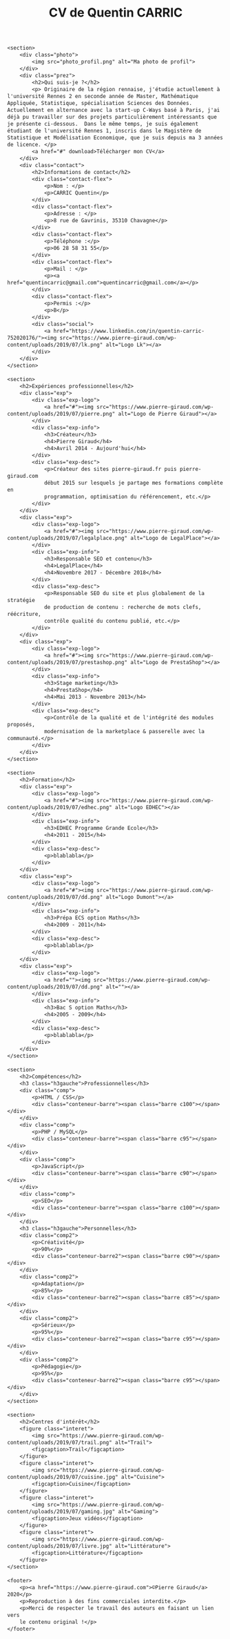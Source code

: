 <head>
    <title>CV de Quentin Carric</title>
    <meta charset="utf-8">
    <meta name="viewport"
          content="width=device-width, initial-scale=1, user-scalable=no">
    <link rel="stylesheet" href="style.css">
</head>

<body>
    <header>
        <h1>CV de Quentin CARRIC</h1>
    </header>
    
    <section>
        <div class="photo">
            <img src="photo_profil.png" alt="Ma photo de profil">
        </div>
        <div class="prez">
            <h2>Qui suis-je ?</h2>
            <p> Originaire de la région rennaise, j'étudie actuellement à l'université Rennes 2 en seconde année de Master, Mathématique Appliquée, Statistique, spécialisation Sciences des Données. Actuellement en alternance avec la start-up C-Ways basé à Paris, j'ai déjà pu travailler sur des projets particulièrement intéressants que je présente ci-dessous.  Dans le même temps, je suis également étudiant de l'université Rennes 1, inscris dans le Magistère de Statistique et Modélisation Economique, que je suis depuis ma 3 années de licence. </p>
            <a href="#" download>Télécharger mon CV</a>
        </div>
        <div class="contact">
            <h2>Informations de contact</h2>
            <div class="contact-flex">
                <p>Nom : </p>
                <p>CARRIC Quentin</p>
            </div>
            <div class="contact-flex">
                <p>Adresse : </p>
                <p>8 rue de Gavrinis, 35310 Chavagne</p>
            </div>
            <div class="contact-flex">
                <p>Téléphone :</p>
                <p>06 28 58 31 55</p>
            </div>
            <div class="contact-flex">
                <p>Mail : </p>
                <p><a href="quentincarric@gmail.com">quentincarric@gmail.com</a></p>
            </div>
            <div class="contact-flex">
                <p>Permis :</p>
                <p>B</p>
            </div>
            <div class="social">
                <a href="https://www.linkedin.com/in/quentin-carric-752020176/"><img src="https://www.pierre-giraud.com/wp-content/uploads/2019/07/lk.png" alt="Logo Lk"></a>
            </div>
        </div>
    </section>
    
    <section>
        <h2>Expériences professionnelles</h2>
        <div class="exp">
            <div class="exp-logo">
                <a href="#"><img src="https://www.pierre-giraud.com/wp-content/uploads/2019/07/pierre.png" alt="Logo de Pierre Giraud"></a>
            </div>
            <div class="exp-info">
                <h3>Créateur</h3>
                <h4>Pierre Giraud</h4>
                <h4>Avril 2014 - Aujourd'hui</h4>
            </div>
            <div class="exp-desc">
                <p>Créateur des sites pierre-giraud.fr puis pierre-giraud.com
                début 2015 sur lesquels je partage mes formations complète en
                programmation, optimisation du référencement, etc.</p>
            </div>
        </div>
        <div class="exp">
            <div class="exp-logo">
                <a href="#"><img src="https://www.pierre-giraud.com/wp-content/uploads/2019/07/legalplace.png" alt="Logo de LegalPlace"></a>
            </div>
            <div class="exp-info">
                <h3>Responsable SEO et contenu</h3>
                <h4>LegalPlace</h4>
                <h4>Novembre 2017 - Décembre 2018</h4>
            </div>
            <div class="exp-desc">
                <p>Responsable SEO du site et plus globalement de la stratégie
                de production de contenu : recherche de mots clefs, réécriture,
                contrôle qualité du contenu publié, etc.</p>
            </div>
        </div>
        <div class="exp">
            <div class="exp-logo">
                <a href="#"><img src="https://www.pierre-giraud.com/wp-content/uploads/2019/07/prestashop.png" alt="Logo de PrestaShop"></a>
            </div>
            <div class="exp-info">
                <h3>Stage marketing</h3>
                <h4>PrestaShop</h4>
                <h4>Mai 2013 - Novembre 2013</h4>
            </div>
            <div class="exp-desc">
                <p>Contrôle de la qualité et de l'intégrité des modules proposés,
                modernisation de la marketplace & passerelle avec la communauté.</p>
            </div>
        </div>
    </section>
    
    <section>
        <h2>Formation</h2>
        <div class="exp">
            <div class="exp-logo">
                <a href="#"><img src="https://www.pierre-giraud.com/wp-content/uploads/2019/07/edhec.png" alt="Logo EDHEC"></a>
            </div>
            <div class="exp-info">
                <h3>EDHEC Programme Grande Ecole</h3>
                <h4>2011 - 2015</h4>
            </div>
            <div class="exp-desc">
                <p>blablabla</p>
            </div>
        </div>
        <div class="exp">
            <div class="exp-logo">
                <a href="#"><img src="https://www.pierre-giraud.com/wp-content/uploads/2019/07/dd.png" alt="Logo Dumont"></a>
            </div>
            <div class="exp-info">
                <h3>Prépa ECS option Maths</h3>
                <h4>2009 - 2011</h4>
            </div>
            <div class="exp-desc">
                <p>blablabla</p>
            </div>
        </div>
        <div class="exp">
            <div class="exp-logo">
                <a href=""><img src="https://www.pierre-giraud.com/wp-content/uploads/2019/07/dd.png" alt=""></a>
            </div>
            <div class="exp-info">
                <h3>Bac S option Maths</h3>
                <h4>2005 - 2009</h4>
            </div>
            <div class="exp-desc">
                <p>blablabla</p>
            </div>
        </div>
    </section>
    
    <section>
        <h2>Compétences</h2>
        <h3 class="h3gauche">Professionnelles</h3>
        <div class="comp">
            <p>HTML / CSS</p>
            <div class="conteneur-barre"><span class="barre c100"></span></div>
        </div>
        <div class="comp">
            <p>PHP / MySQL</p>
            <div class="conteneur-barre"><span class="barre c95"></span></div>
        </div>
        <div class="comp">
            <p>JavaScript</p>
            <div class="conteneur-barre"><span class="barre c90"></span></div>
        </div>
        <div class="comp">
            <p>SEO</p>
            <div class="conteneur-barre"><span class="barre c100"></span></div>
        </div>
        <h3 class="h3gauche">Personnelles</h3>
        <div class="comp2">
            <p>Créativité</p>
            <p>90%</p>
            <div class="conteneur-barre2"><span class="barre c90"></span></div>
        </div>
        <div class="comp2">
            <p>Adaptation</p>
            <p>85%</p>
            <div class="conteneur-barre2"><span class="barre c85"></span></div>
        </div>
        <div class="comp2">
            <p>Sérieux</p>
            <p>95%</p>
            <div class="conteneur-barre2"><span class="barre c95"></span></div>
        </div>
        <div class="comp2">
            <p>Pédagogie</p>
            <p>95%</p>
            <div class="conteneur-barre2"><span class="barre c95"></span></div>
        </div>
    </section>
    
    <section>
        <h2>Centres d'intérêt</h2>
        <figure class="interet">
            <img src="https://www.pierre-giraud.com/wp-content/uploads/2019/07/trail.png" alt="Trail">
            <figcaption>Trail</figcaption>
        </figure>
        <figure class="interet">
            <img src="https://www.pierre-giraud.com/wp-content/uploads/2019/07/cuisine.jpg" alt="Cuisine">
            <figcaption>Cuisine</figcaption>
        </figure>
        <figure class="interet">
            <img src="https://www.pierre-giraud.com/wp-content/uploads/2019/07/gaming.jpg" alt="Gaming">
            <figcaption>Jeux vidéos</figcaption>
        </figure>
        <figure class="interet">
            <img src="https://www.pierre-giraud.com/wp-content/uploads/2019/07/livre.jpg" alt="Littérature">
            <figcaption>Littérature</figcaption>
        </figure>
    </section>
    
    <footer>
        <p><a href="https://www.pierre-giraud.com">©Pierre Giraud</a> 2020</p>
        <p>Reproduction à des fins commerciales interdite.</p>
        <p>Merci de respecter le travail des auteurs en faisant un lien vers
        le contenu original !</p>
    </footer>
</body>
